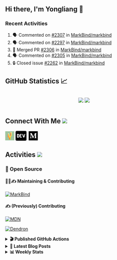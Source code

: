 ## Hi there, I'm Yongliang 👋

### Recent Activities

<!--START_SECTION:activity-->
1. 🗣 Commented on [#2307](https://github.com/MarkBind/markbind/issues/2307) in [MarkBind/markbind](https://github.com/MarkBind/markbind)
2. 🗣 Commented on [#2297](https://github.com/MarkBind/markbind/issues/2297) in [MarkBind/markbind](https://github.com/MarkBind/markbind)
3. 🎉 Merged PR [#2306](https://github.com/MarkBind/markbind/pull/2306) in [MarkBind/markbind](https://github.com/MarkBind/markbind)
4. 🗣 Commented on [#2305](https://github.com/MarkBind/markbind/issues/2305) in [MarkBind/markbind](https://github.com/MarkBind/markbind)
5. 🔒 Closed issue [#2262](https://github.com/MarkBind/markbind/issues/2262) in [MarkBind/markbind](https://github.com/MarkBind/markbind)
<!--END_SECTION:activity-->

## GitHub Statistics :chart_with_upwards_trend:
<div align="center">
<div style="display: flex; align-items: center; justify-content: center;">

[![](https://github-readme-stats-tlylt.vercel.app/api?username=tlylt&show_icons=true&theme=tokyonight&hide_border=true&locale=en)](https://github.com/tlylt)
[![](https://github-readme-streak-stats.herokuapp.com/?user=tlylt&theme=tokyonight&hide_border=true)](https://github.com/tlylt)
</div>
</div>

## Connect With Me <img src="https://media.giphy.com/media/2wh5K5yE3ulp3xgYcG/giphy-downsized.gif" width="30">

<a href="https://www.yongliangliu.com/" target="_blank"><img align="center" src="static/site-icon.png" alt="yongliangliu.com" height="29" width="29" /></a>
<a href="https://dev.to/tlylt" target="_blank"><img align="center" src="static/dev-badge.svg" alt="dev.to/tlylt" height="35" width="35" /></a>
<a href="https://tlylt.medium.com" target="_blank"><img align="center" src="static/medium.png" alt="tlylt.medium.com" height="35" width="35" /></a>

## Activities <img src="https://media.giphy.com/media/WUlplcMpOCEmTGBtBW/giphy.gif" width="30">

### 🔭 Open Source

#### 👷‍♂️✍️ Maintaining & Contributing
[![MarkBind](https://github-readme-stats-tlylt.vercel.app/api/pin/?username=markbind&repo=markbind)](https://github.com/MarkBind/markbind)

#### ✍️ (Previously) Contributing
[![MDN](https://github-readme-stats-tlylt.vercel.app/api/pin/?username=mdn&repo=content)](https://github.com/mdn/content/issues?q=is%3Aopen+involves%3A%40me+sort%3Aupdated-desc)

[![Dendron](https://github-readme-stats-tlylt.vercel.app/api/pin/?username=dendronhq&repo=dendron)](https://github.com/dendronhq/dendron/issues?q=is%3Aopen+involves%3A%40me+sort%3Aupdated-desc)

<details>
<summary> <b>🎬 Published GitHub Actions </b> </summary>

[![install-graphviz](https://github-readme-stats-tlylt.vercel.app/api/pin/?username=tlylt&repo=install-graphviz)](https://github.com/tlylt/install-graphviz)

[![reposense-action](https://github-readme-stats-tlylt.vercel.app/api/pin/?username=tlylt&repo=reposense-action)](https://github.com/tlylt/reposense-action)

[![markbin-action](https://github-readme-stats-tlylt.vercel.app/api/pin/?username=markbind&repo=markbind-action)](https://github.com/MarkBind/markbind-action)

</details>

<details>
<summary> <b>📕 Latest Blog Posts</b> </summary>

<!-- BLOG-POST-LIST:START -->
- [Deploy a ChatGPT API Server in no time](https://www.yongliangliu.com/blog/chatgpt-nextjs-server/)
- [Creating a regex-based Markdown parser in TypeScript](https://www.yongliangliu.com/blog/rmark/)
- [Create VSCode Snippets for Markdown Blog Workflows](https://www.yongliangliu.com/blog/vscode-snippets/)
- [Brag Doc 2023](https://www.yongliangliu.com/blog/brag-doc-2023/)
- [My Journey into Open Source](https://www.yongliangliu.com/blog/my-journey-into-open-source/)
<!-- BLOG-POST-LIST:END -->

</details>

<details>
<summary> <b>📊 Weekly Stats</b> </summary>

<!--START_SECTION:waka-->
![Code Time](http://img.shields.io/badge/Code%20Time-1%2C043%20hrs%208%20mins-blue)

**🐱 My GitHub Data** 

> 📦 618.3 kB Used in GitHub's Storage 
 > 
> 🏆 1,174 Contributions in the Year 2023
 > 
> 🚫 Not Opted to Hire
 > 
> 📜 173 Public Repositories 
 > 
> 🔑 39 Private Repositories 
 > 
**I'm an Early 🐤** 

```text
🌞 Morning                3831 commits        ███████░░░░░░░░░░░░░░░░░░   29.15 % 
🌆 Daytime                3556 commits        ███████░░░░░░░░░░░░░░░░░░   27.06 % 
🌃 Evening                4854 commits        █████████░░░░░░░░░░░░░░░░   36.94 % 
🌙 Night                  901 commits         ██░░░░░░░░░░░░░░░░░░░░░░░   06.86 % 
```
📅 **I'm Most Productive on Wednesday** 

```text
Monday                   1704 commits        ███░░░░░░░░░░░░░░░░░░░░░░   12.97 % 
Tuesday                  1942 commits        ████░░░░░░░░░░░░░░░░░░░░░   14.78 % 
Wednesday                2140 commits        ████░░░░░░░░░░░░░░░░░░░░░   16.28 % 
Thursday                 1657 commits        ███░░░░░░░░░░░░░░░░░░░░░░   12.61 % 
Friday                   1689 commits        ███░░░░░░░░░░░░░░░░░░░░░░   12.85 % 
Saturday                 2001 commits        ████░░░░░░░░░░░░░░░░░░░░░   15.23 % 
Sunday                   2009 commits        ████░░░░░░░░░░░░░░░░░░░░░   15.29 % 
```


📊 **This Week I Spent My Time On** 

```text
🕑︎ Time Zone: Asia/Singapore

💬 Programming Languages: 
No Activity Tracked This Week
```


 Last Updated on 17/06/2023 00:50:01 UTC
<!--END_SECTION:waka-->

</details>
